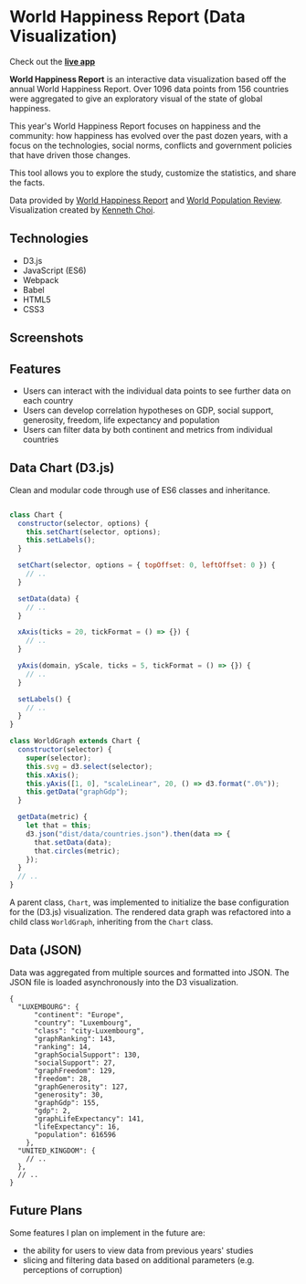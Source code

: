 # World Happiness Report (Data Visualization)
Check out the **[live app](https://mrkchoi.github.io/WHR_data_visualization/)**

**World Happiness Report** is an interactive data visualization based off the annual World Happiness Report. Over 1096 data points from 156 countries were aggregated to give an exploratory visual of the state of global happiness.  

This year's World Happiness Report focuses on happiness and the community: how happiness has evolved over the past dozen years, with a focus on the technologies, social norms, conflicts and government policies that have driven those changes.  

This tool allows you to explore the study, customize the statistics, and share the facts.  

Data provided by [World Happiness Report](https://worldhappiness.report/) and [World Population Review](http://worldpopulationreview.com/).   
Visualization created by [Kenneth Choi](https://www.kchoi.io).  

## Technologies
* D3.js
* JavaScript (ES6)
* Webpack
* Babel
* HTML5
* CSS3

## Screenshots

## Features
* Users can interact with the individual data points to see further data on each country
* Users can develop correlation hypotheses on GDP, social support, generosity, freedom, life expectancy and population
* Users can filter data by both continent and metrics from individual countries

## Data Chart (D3.js)

Clean and modular code through use of ES6 classes and inheritance.

```javascript

class Chart {
  constructor(selector, options) {
    this.setChart(selector, options);
    this.setLabels();
  }

  setChart(selector, options = { topOffset: 0, leftOffset: 0 }) {
    // ..
  }

  setData(data) {
    // ..
  }

  xAxis(ticks = 20, tickFormat = () => {}) {
    // ..
  }

  yAxis(domain, yScale, ticks = 5, tickFormat = () => {}) {
    // ..
  }

  setLabels() {
    // ..
  }
}

class WorldGraph extends Chart {
  constructor(selector) {
    super(selector);
    this.svg = d3.select(selector);
    this.xAxis();
    this.yAxis([1, 0], "scaleLinear", 20, () => d3.format(".0%"));
    this.getData("graphGdp");
  }

  getData(metric) {
    let that = this;
    d3.json("dist/data/countries.json").then(data => {
      that.setData(data);
      that.circles(metric);
    });
  }
  // ..
}
```

A parent class, `Chart`, was implemented to initialize the base configuration for the (D3.js) visualization. The rendered data graph was refactored into a child class `WorldGraph`, inheriting from the `Chart` class.


## Data (JSON)

Data was aggregated from multiple sources and formatted into JSON. The JSON file is loaded asynchronously into the D3 visualization.

```
{
  "LUXEMBOURG": {
      "continent": "Europe",
      "country": "Luxembourg",
      "class": "city-Luxembourg",
      "graphRanking": 143,
      "ranking": 14,
      "graphSocialSupport": 130,
      "socialSupport": 27,
      "graphFreedom": 129,
      "freedom": 28,
      "graphGenerosity": 127,
      "generosity": 30,
      "graphGdp": 155,
      "gdp": 2,
      "graphLifeExpectancy": 141,
      "lifeExpectancy": 16,
      "population": 616596
    },
  "UNITED_KINGDOM": {
    // ..
  },
  // ..
}
```


## Future Plans
Some features I plan on implement in the future are:

* the ability for users to view data from previous years' studies
* slicing and filtering data based on additional parameters (e.g. perceptions of corruption)
